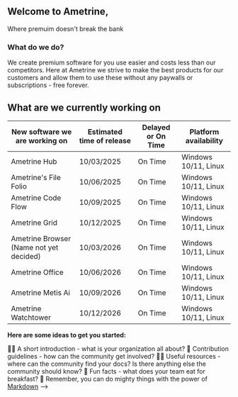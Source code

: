 ## Welcome to Ametrine,
Where premuim doesn't break the bank

### What do we do?

We create premium software for you use easier and costs less than our competitors.
Here at Ametrine we strive to make the best products for our customers and allow them to use
these without any paywalls or subscriptions - free forever.

## What are we currently working on

| New software we are working on    | Estimated time of release | Delayed or On Time    | Platform availability |
| -------- | ------- | -------- | ------- |
| Ametrine Hub   | 10/03/2025 | On Time  | Windows 10/11, Linux |
| Ametrine's File Folio   | 10/06/2025 | On Time | Windows 10/11, Linux |
| Ametrine Code Flow   | 10/09/2025 | On Time | Windows 10/11, Linux |
| Ametrine Grid   | 10/12/2025 | On Time | Windows 10/11, Linux |
| Ametrine Browser (Name not yet decided)   | 10/03/2026 | On Time | Windows 10/11, Linux |
| Ametrine Office  | 10/06/2026 | On Time | Windows 10/11, Linux |
| Ametrine Metis Ai   | 10/09/2026 | On Time | Windows 10/11, Linux |
| Ametrine Watchtower   | 10/12/2026 | On Time | Windows 10/11, Linux |

**Here are some ideas to get you started:**

🙋‍♀️ A short introduction - what is your organization all about?
🌈 Contribution guidelines - how can the community get involved?
👩‍💻 Useful resources - where can the community find your docs? Is there anything else the community should know?
🍿 Fun facts - what does your team eat for breakfast?
🧙 Remember, you can do mighty things with the power of [Markdown](https://docs.github.com/github/writing-on-github/getting-started-with-writing-and-formatting-on-github/basic-writing-and-formatting-syntax)
-->
